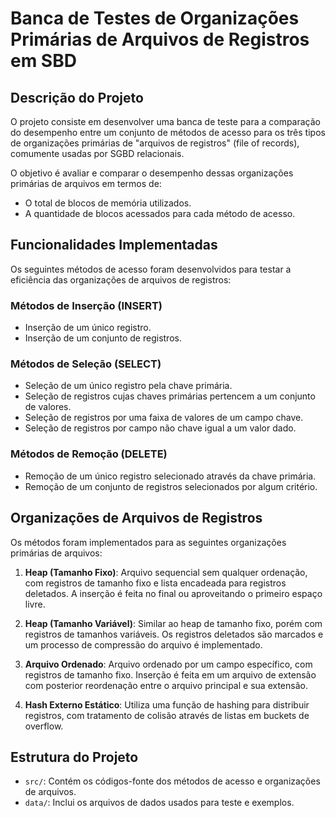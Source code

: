 # Banca de Testes de Organizações Primárias de Arquivos de Registros em SBD

## Descrição do Projeto
O projeto consiste em desenvolver uma banca de teste para a comparação do desempenho entre um conjunto de métodos de acesso para os três tipos de organizações primárias de "arquivos de registros" (file of records), comumente usadas por SGBD relacionais.

O objetivo é avaliar e comparar o desempenho dessas organizações primárias de arquivos em termos de:
- O total de blocos de memória utilizados.
- A quantidade de blocos acessados para cada método de acesso.

## Funcionalidades Implementadas
Os seguintes métodos de acesso foram desenvolvidos para testar a eficiência das organizações de arquivos de registros:

### Métodos de Inserção (INSERT)
- Inserção de um único registro.
- Inserção de um conjunto de registros.

### Métodos de Seleção (SELECT)
- Seleção de um único registro pela chave primária.
- Seleção de registros cujas chaves primárias pertencem a um conjunto de valores.
- Seleção de registros por uma faixa de valores de um campo chave.
- Seleção de registros por campo não chave igual a um valor dado.

### Métodos de Remoção (DELETE)
- Remoção de um único registro selecionado através da chave primária.
- Remoção de um conjunto de registros selecionados por algum critério.


## Organizações de Arquivos de Registros
Os métodos foram implementados para as seguintes organizações primárias de arquivos:

1. **Heap (Tamanho Fixo)**: Arquivo sequencial sem qualquer ordenação, com registros de tamanho fixo e lista encadeada para registros deletados. A inserção é feita no final ou aproveitando o primeiro espaço livre.

2. **Heap (Tamanho Variável)**: Similar ao heap de tamanho fixo, porém com registros de tamanhos variáveis. Os registros deletados são marcados e um processo de compressão do arquivo é implementado.

3. **Arquivo Ordenado**: Arquivo ordenado por um campo específico, com registros de tamanho fixo. Inserção é feita em um arquivo de extensão com posterior reordenação entre o arquivo principal e sua extensão.

4. **Hash Externo Estático**: Utiliza uma função de hashing para distribuir registros, com tratamento de colisão através de listas em buckets de overflow.

## Estrutura do Projeto

- `src/`: Contém os códigos-fonte dos métodos de acesso e organizações de arquivos.
- `data/`: Inclui os arquivos de dados usados para teste e exemplos.
